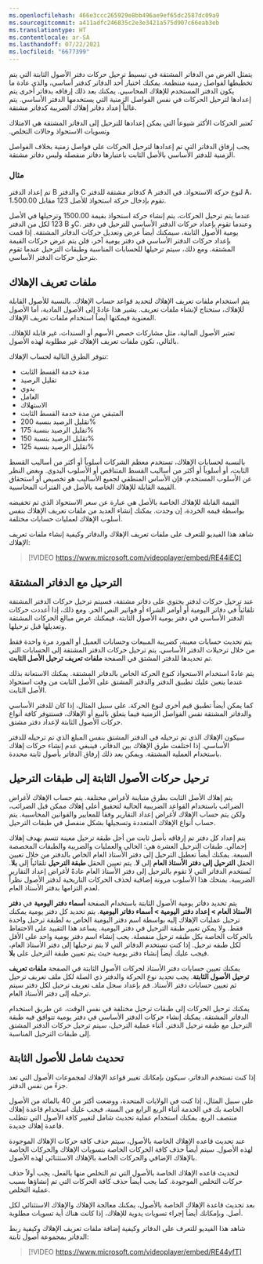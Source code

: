 ```yaml
---
ms.openlocfilehash: 466e3ccc265929e8bb496ae9ef65dc2587dc09a9
ms.sourcegitcommit: a411adfc246835c2e3e3421a575d907c66eab3eb
ms.translationtype: HT
ms.contentlocale: ar-SA
ms.lasthandoff: 07/22/2021
ms.locfileid: "6677399"
---
```

يتمثل الغرض من الدفاتر المشتقة في تبسيط ترحيل حركات دفتر الأصول الثابتة التي يتم تخطيطها لفواصل زمنية منتظمة. يمكنك اختيار أحد الدفاتر كدفتر أساسي، والذي عادة ما يكون الدفتر المستخدم للإهلاك المحاسبي. يمكنك بعد ذلك إرفاقه بدفاتر أخرى يتم إعدادها لترحيل الحركات في نفس الفواصل الزمنية التي يستخدمها الدفتر الأساسي.
يتم غالباً إعداد دفاتر إهلاك الضريبة كدفاتر مشتقة.

تُعتبر الحركات الأكثر شيوعاً التي يمكن إعدادها للترحيل إلى الدفاتر المشتقة هي الامتلاك وتسويات الاستحواذ و‏‫حالات التخلص.

يجب إرفاق الدفاتر التي تم إعدادها لترحيل الحركات على فواصل زمنية بخلاف الفواصل الزمنية للدفتر الأساسي بالأصل الثابت باعتبارها دفاتر منفصلة وليس دفاتر مشتقة.

### <a name="example"></a>مثال

تم إعداد الدفتر B والدفتر C كدفاتر مشتقة للدفتر A لنوع حركة الاستحواذ. في الدفتر A، تقوم بإدخال حركة استحواذ للأصل 123 مقابل 1،500.00.

عندما يتم ترحيل الحركات، يتم إنشاء حركة استحواذ بقيمة 1500.00 وترحيلها في الأصل 123 لكل من الدفتر B وC. وعندما تقوم بإعداد حركات الدفتر الأساسي للترحيل في دفتر يومية الأصول الثابتة، سيمكنك أيضاً عرض وتعديل حركات الدفاتر المشتقة. إذا قمت بإعداد حركات الدفتر الأساسي في دفتر يومية آخر، فلن يتم عرض حركات القيمة المشتقة. ومع ذلك، سيتم ترحيلها للحسابات المناسبة وطبقات الترحيل عندما تقوم بترحيل حركات الدفتر الأساسي.

## <a name="depreciation-profiles"></a>ملفات تعريف الإهلاك

يتم استخدام ملفات تعريف الإهلاك لتحديد قواعد حساب الإهلاك. بالنسبة للأصول القابلة للإهلاك، ستحتاج لإنشاء ملفات تعريف. يشير هذا عادةً إلى الأصول المادية، أما الأصول المعنوية فيمكنها أيضاً استخدام ملفات تعريف الإهلاك.

تعتبر الأصول المالية، مثل مشاركات حصص الأسهم أو السندات، غير قابلة للإهلاك. بالتالي، تكون ملفات تعريف الإهلاك غير مطلوبة لهذه الأصول.

تتوفر الطرق التالية لحساب الإهلاك:

-   مدة خدمة القسط الثابت
-   تقليل الرصيد
-   يدوي
-   العامل‬
-   الاستهلاك‬
-   المتبقي من مدة خدمة القسط الثابت
-   تقليل الرصيد بنسبة 200%
-   تقليل الرصيد بنسبة 175%
-   تقليل الرصيد بنسبة 150%
-   تقليل الرصيد بنسبة 125%

بالنسبة لحسابات الإهلاك، تستخدم معظم الشركات أسلوباً أو أكثر من أساليب القسط الثابت، أو أسلوباً أو أكثر من أساليب القسط المتناقص أو الأسلوب اليدوي. وبغض النظر عن الأسلوب المستخدم، فإن الأساس المنطقي لجميع الأساليب هو تخصيص أو استحقاق القيمة القابلة للإهلاك الخاصة بالأصل في الفترات المحاسبية.

القيمة القابلة للإهلاك الخاصة بالأصل هي عبارة عن سعر الاستحواذ الذي تم تخفيضه بواسطة قيمه الخردة، إن وجدت. يمكنك إنشاء العديد من ملفات تعريف الإهلاك بنفس أسلوب الإهلاك لعمليات حسابات مختلفة.

شاهد هذا الفيديو للتعرف على ملفات تعريف الإهلاك والدفاتر وكيفية إنشاء ملفات تعريف الإهلاك:


> [!VIDEO https://www.microsoft.com/videoplayer/embed/RE44iEC]


## <a name="post-with-derived-books"></a>الترحيل مع الدفاتر المشتقة 

عند ترحيل حركات لدفتر يحتوي على دفاتر مشتقة، فسيتم ترحيل حركات الدفتر المشتقة تلقائياً في دفاتر اليومية أو أوامر الشراء أو فواتير النص الحر. ومع ذلك، إذا أعددت حركات الدفتر الأساسي في دفتر يومية الأصول الثابتة، فيمكنك عرض مبالغ الحركات المشتقة وتعديلها قبل ترحيلها.

يتم تحديث حسابات معينة، كضريبة المبيعات وحسابات العميل أو المورد مرة واحدة فقط من خلال ترحيلات الدفتر الأساسي. يتم ترحيل حركات الدفتر المشتقة إلى الحسابات التي تم تحديدها للدفتر المشتق في الصفحة **ملفات تعريف ترحيل الأصل الثابت**.

يتم عادةً استخدام الاستحواذ كنوع الحركة الخاص بالدفاتر المشتقة.
يمكنك الاستعانة بذلك عندما يتعين عليك تطبيق الدفتر والدفتر المشتق على الأصل الثابت من وقت استحواذ الأصل الثابت.

كما يمكن أيضاً تطبيق قيم أخرى لنوع الحركة. على سبيل المثال، إذا كان للدفتر الأساسي والدفاتر المشتقة نفس الفواصل الزمنية فيما يتعلق بالبيع أو الإهلاك، فستتوفر كافة أنواع حركات الأصول الثابتة لإعداد دفتر مشتق.

سيكون الإهلاك الذي تم ترحيله في الدفتر المشتق بنفس المبلغ الذي تم ترحيله للدفتر الأساسي. إذا اختلفت طرق الإهلاك بين الدفاتر، فينبغي عدم إنشاء حركات إهلاك باستخدام العملية المشتقة. ويمكن بعد ذلك إرفاق الدفاتر بأصول ثابتة محددة.

## <a name="post-fixed-asset-transactions-to-posting-layers"></a>ترحيل حركات الأصول الثابتة إلى طبقات الترحيل 

يتم إهلاك الأصل الثابت بطرق متباينة لأغراض مختلفة. يتم حساب الإهلاك لأغراض الضرائب باستخدام القواعد الضريبية الحالية لتحقيق أعلى إهلاك ممكن قبل الضرائب، ولكن يتم حساب الإهلاك لأغراض إعداد التقارير وفقاً للمعايير والقوانين المحاسبية. يتم حساب أنواع الإهلاك المتعددة وتسجيلها بشكل منفصل في طبقات الترحيل.

يتم إعداد كل دفتر تم إرفاقه بأصل ثابت من أجل طبقة ترحيل معينة تتسم بهدف إهلاك إجمالي. طبقات الترحيل العشرة هي: الحالي والعمليات والضريبة والطبقات المخصصة السبعة.
يمكنك أيضاً تعطيل الترحيل إلى دفتر الأستاذ العام الخاص بالدفتر من خلال تعيين الحقل **الترحيل إلى دفتر الأستاذ العام** إلى **لا**. يتم تعيين الحقل **طبقة الترحيل** تلقائياً إلى **بلا**. تُستخدم الدفاتر التي لا تقوم بالترحيل إلى دفتر الأستاذ العام عادةً لأغراض إعداد التقارير الضريبية. يمنحك هذا الأسلوب مرونة إضافية لحذف الحركات التاريخية لدفتر الأصول نظراً لعدم التزامها بدفتر الأستاذ العام.

يتم تحديد دفاتر يومية الأصول الثابتة باستخدام الصفحة **أسماء دفتر اليومية** في **دفتر الأستاذ العام > إعداد دفتر اليومية > أسماء دفاتر اليومية**. يتم تحديد كل دفتر يومية يمكنك ترحيل عمليات الإهلاك إليه بواسطة اسم دفتر اليومية الخاص به لطبقة ترحيل واحدة فقط. ولا يمكن تغيير طبقة الترحيل في دفتر اليومية.
يساعد هذا التقييد على الاحتفاظ بالحركات الخاصة بكل طبقه ترحيل منفصلة. يجب إنشاء اسم دفتر يومية واحد على الأقل لكل طبقه ترحيل. إذا كنت تستخدم الدفاتر التي لا يتم ترحيلها إلى دفتر الأستاذ العام، فيجب عليك أيضاً إنشاء دفتر يومية حيث يتم تعيين طبقة الترحيل على **بلا**.

يمكنك تعيين حسابات دفتر الأستاذ لحركات الأصول الثابتة في الصفحة **ملفات تعريف ترحيل الأصول الثابتة**. يجب تحديد نوع الحركة والدفتر ذي الصلة لكل ملف تعريف ترحيل ثم تعيين حسابات دفتر الأستاذ. قم بإعداد سجل ملف تعريف ترحيل لكل دفتر سيتم ترحيله إلى دفتر الأستاذ العام.

يمكنك ترحيل الحركات إلى طبقات ترحيل مختلفة في نفس الوقت، عن طريق استخدام الدفاتر المشتقة. يمكنك إنشاء حركات الدفتر الأساسي في دفتر يومية تتوافق فيه طبقة الترحيل مع طبقه ترحيل الدفتر. أثناء عملية الترحيل، سيتم ترحيل حركات الدفتر المشتق إلى طبقات الترحيل المناسبة.


## <a name="fixed-asset-mass-update"></a>تحديث شامل للأصول الثابتة

إذا كنت تستخدم الدفاتر، سيكون بإمكانك تغيير قواعد الإهلاك لمجموعات الأصول التي تعد جزءً من نفس الدفتر.

على سبيل المثال، إذا كنت في الولايات المتحدة، ووضعت أكثر من 40 بالمائة من الأصول الخاصة بك في الخدمة أثناء الربع الرابع من السنة، فيجب عليك استخدام قاعدة إهلاك منتصف الربع. يمكنك استخدام عملية تحديث شامل لتغيير كافة الأصول التي تتطلب قاعدة إهلاك جديدة.

عند تحديث قاعده الإهلاك الخاصة بالأصول، سيتم حذف كافة حركات الإهلاك الموجودة لهذه الأصول. سيتم أيضاً حذف كافة الحركات الخاصة بتسويات الإهلاك والحركات الخاصة بالإهلاك الإضافي والحركات الخاصة بالإهلاك الاستثنائي لهذه الأصول.

لتحديث قاعده الإهلاك الخاصة بالأصول التي تم التخلص منها بالفعل، يجب أولاً حذف حركات التخلص الموجودة.
كما يجب أيضاً حذف كافة الحركات التي تم إنشاؤها بسبب عملية التخلص.

بعد تحديث قاعدة الإهلاك الخاصة بالأصول، يمكنك معالجة الإهلاك والإهلاك الاستثنائي لكل أصل. وبإمكانك أيضاً إجراء تسويات يدوية للإهلاك، إذا كانت هناك أية تسويات مطلوبة.

شاهد هذا الفيديو للتعرف على الدفاتر وكيفية إضافة ملفات تعريف الإهلاك وكيفية ربط الدفاتر بمجموعة أصول ثابتة:


 > [!VIDEO https://www.microsoft.com/videoplayer/embed/RE44yfT]
